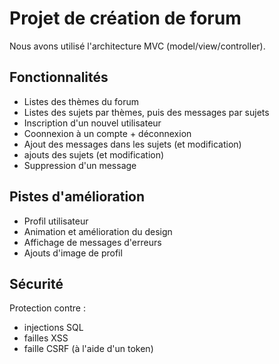 # Projet de création de forum

Nous avons utilisé l'architecture MVC (model/view/controller).

## Fonctionnalités

- Listes des thèmes du forum
- Listes des sujets par thèmes, puis des messages par sujets
- Inscription d'un nouvel utilisateur
- Coonnexion à un compte + déconnexion
- Ajout des messages dans les sujets (et modification)
- ajouts des sujets (et modification)
- Suppression d'un message

## Pistes d'amélioration 

- Profil utilisateur
- Animation et amélioration du design
- Affichage de messages d'erreurs
- Ajouts d'image de profil

## Sécurité

Protection contre : 

- injections SQL
- failles XSS
- faille CSRF (à l'aide d'un token)

